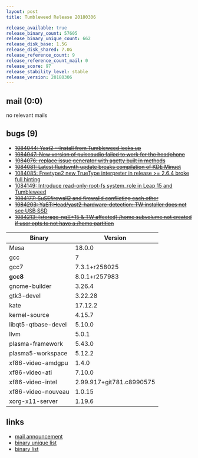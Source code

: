 ```yaml
---
layout: post
title: Tumbleweed Release 20180306

release_available: true
release_binary_count: 57605
release_binary_unique_count: 662
release_disk_base: 1.5G
release_disk_shared: 7.0G
release_reference_count: 9
release_reference_count_mail: 0
release_score: 97
release_stability_level: stable
release_version: 20180306
---
```


## mail (0:0)

no relevant mails

## bugs (9)

<!--more-->

- ~~[1084044: Yast2 --Install from Tumbleweed locks up](https://bugzilla.opensuse.org/show_bug.cgi?id=1084044)~~
- ~~[1084047: New version of pulseaudio failed to work for the headphone](https://bugzilla.opensuse.org/show_bug.cgi?id=1084047)~~
- ~~[1084076: replace issue generator with agetty built in methods](https://bugzilla.opensuse.org/show_bug.cgi?id=1084076)~~
- ~~[1084081: Latest fluidsynth update breaks compilation of KDE Minuet](https://bugzilla.opensuse.org/show_bug.cgi?id=1084081)~~
- [1084085: Freetype2 new TrueType interpreter in release >= 2.6.4 broke full hinting](https://bugzilla.opensuse.org/show_bug.cgi?id=1084085)
- [1084149: Introduce read-only-root-fs system_role in Leap 15 and Tumbleweed](https://bugzilla.opensuse.org/show_bug.cgi?id=1084149)
- ~~[1084177: SuSEfirewall2 and firewalld conflicting each other](https://bugzilla.opensuse.org/show_bug.cgi?id=1084177)~~
- ~~[1084203: YaST:Head/yast2-hardware-detection: TW installer does not see USB SSD](https://bugzilla.opensuse.org/show_bug.cgi?id=1084203)~~
- ~~[1084213: \[storage-ng\]\[*15 & TW affected\] /home subvolume not created if user opts to not have a /home partition](https://bugzilla.opensuse.org/show_bug.cgi?id=1084213)~~

Binary | Version
--- | ---
Mesa | 18.0.0
gcc | 7
gcc7 | 7.3.1+r258025
**gcc8** | 8.0.1+r257983
gnome-builder | 3.26.4
gtk3-devel | 3.22.28
kate | 17.12.2
kernel-source | 4.15.7
libqt5-qtbase-devel | 5.10.0
llvm | 5.0.1
plasma-framework | 5.43.0
plasma5-workspace | 5.12.2
xf86-video-amdgpu | 1.4.0
xf86-video-ati | 7.10.0
xf86-video-intel | 2.99.917+git781.c8990575
xf86-video-nouveau | 1.0.15
xorg-x11-server | 1.19.6

## links

- [mail announcement](https://lists.opensuse.org/opensuse-factory/2018-03/msg00131.html)
- [binary unique list](http://download.tumbleweed.boombatower.com/20180306/rpm.unique.list)
- [binary list](http://download.tumbleweed.boombatower.com/20180306/rpm.list)
